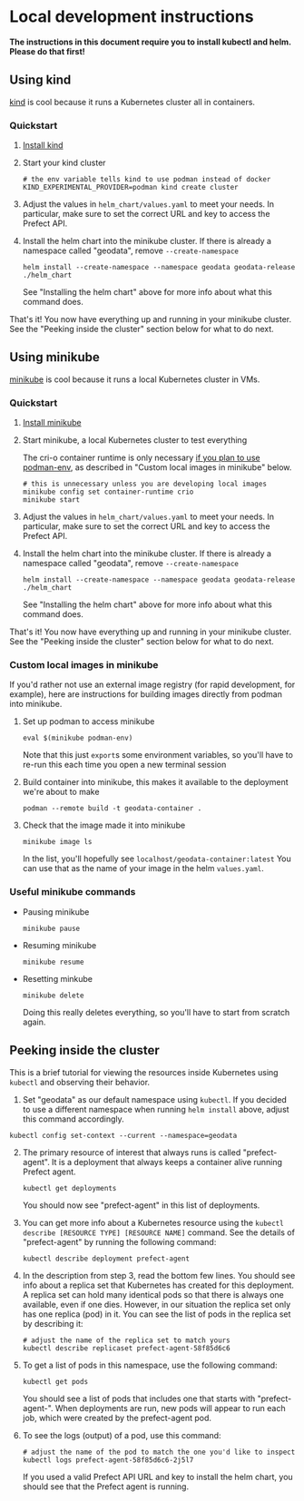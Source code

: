 # Local development instructions

**The instructions in this document require you to install kubectl and helm. Please do that first!**

## Using kind

[kind](https://kind.sigs.k8s.io/) is cool because it runs a Kubernetes cluster all in containers.

### Quickstart

1. [Install kind](https://kind.sigs.k8s.io/docs/user/quick-start/#installation)

2. Start your kind cluster
   ```shell
   # the env variable tells kind to use podman instead of docker
   KIND_EXPERIMENTAL_PROVIDER=podman kind create cluster
   ```

3. Adjust the values in `helm_chart/values.yaml` to meet your needs.
   In particular, make sure to set the correct URL and key to access the Prefect API.

4. Install the helm chart into the minikube cluster.
   If there is already a namespace called "geodata", remove `--create-namespace`
   ```shell
   helm install --create-namespace --namespace geodata geodata-release ./helm_chart
   ```
   See "Installing the helm chart" above for more info about what this command does.

That's it! You now have everything up and running in your minikube cluster.
See the "Peeking inside the cluster" section below for what to do next.

## Using minikube

[minikube](https://minikube.sigs.k8s.io) is cool because it runs a local Kubernetes cluster in VMs.

### Quickstart

1. [Install minikube](https://minikube.sigs.k8s.io/docs/start/)

2. Start minikube, a local Kubernetes cluster to test everything

   The cri-o container runtime is only necessary [if you plan to use podman-env](https://minikube.sigs.k8s.io/docs/handbook/pushing/#comparison-table-for-different-methods), as described in "Custom local images in minikube" below.
   ```shell
   # this is unnecessary unless you are developing local images
   minikube config set container-runtime crio
   minikube start
   ```

6. Adjust the values in `helm_chart/values.yaml` to meet your needs.
   In particular, make sure to set the correct URL and key to access the Prefect API.

7. Install the helm chart into the minikube cluster.
   If there is already a namespace called "geodata", remove `--create-namespace`
   ```shell
   helm install --create-namespace --namespace geodata geodata-release ./helm_chart
   ```
   See "Installing the helm chart" above for more info about what this command does.

That's it! You now have everything up and running in your minikube cluster.
See the "Peeking inside the cluster" section below for what to do next.

### Custom local images in minikube

If you'd rather not use an external image registry (for rapid development, for example), here are instructions for building images directly from podman into minikube.

1. Set up podman to access minikube
   ```shell
   eval $(minikube podman-env)
   ```
   Note that this just `export`s some environment variables, so you'll have to re-run this each time you open a new terminal session

2. Build container into minikube, this makes it available to the deployment we're about to make
   ```shell
   podman --remote build -t geodata-container .
   ```

3. Check that the image made it into minikube
   ```shell
   minikube image ls
   ```
   In the list, you'll hopefully see `localhost/geodata-container:latest`
   You can use that as the name of your image in the helm `values.yaml`.

### Useful minikube commands

- Pausing minikube
  ```shell
  minikube pause
  ```

- Resuming minikube
  ```shell
  minikube resume
  ```

- Resetting minkube
  ```shell
  minikube delete
  ```
  Doing this really deletes everything, so you'll have to start from scratch again.


## Peeking inside the cluster

This is a brief tutorial for viewing the resources inside Kubernetes using `kubectl` and observing their behavior.

1. Set "geodata" as our default namespace using `kubectl`.
   If you decided to use a different namespace when running `helm install` above, adjust this command accordingly.
  ```shell
  kubectl config set-context --current --namespace=geodata
  ```

2. The primary resource of interest that always runs is called "prefect-agent".
   It is a deployment that always keeps a container alive running Prefect agent.
   ```shell
   kubectl get deployments
   ```
   You should now see "prefect-agent" in this list of deployments.

3. You can get more info about a Kubernetes resource using the `kubectl describe [RESOURCE TYPE] [RESOURCE NAME]` command.
   See the details of "prefect-agent" by running the following command:
   ```shell
   kubectl describe deployment prefect-agent
   ```

4. In the description from step 3, read the bottom few lines.
   You should see info about a replica set that Kubernetes has created for this deployment.
   A replica set can hold many identical pods so that there is always one available, even if one dies.
   However, in our situation the replica set only has one replica (pod) in it.
   You can see the list of pods in the replica set by describing it:
   ```shell
   # adjust the name of the replica set to match yours
   kubectl describe replicaset prefect-agent-58f85d6c6
   ```

5. To get a list of pods in this namespace, use the following command:
   ```shell
   kubectl get pods
   ```
   You should see a list of pods that includes one that starts with "prefect-agent-".
   When deployments are run, new pods will appear to run each job, which were created by the prefect-agent pod.

6. To see the logs (output) of a pod, use this command:
   ```shell
   # adjust the name of the pod to match the one you'd like to inspect
   kubectl logs prefect-agent-58f85d6c6-2j5l7
   ```
   If you used a valid Prefect API URL and key to install the helm chart, you should see that the Prefect agent is running.

